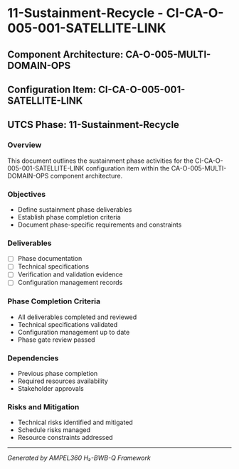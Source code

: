 # 11-Sustainment-Recycle - CI-CA-O-005-001-SATELLITE-LINK

## Component Architecture: CA-O-005-MULTI-DOMAIN-OPS
## Configuration Item: CI-CA-O-005-001-SATELLITE-LINK
## UTCS Phase: 11-Sustainment-Recycle

### Overview
This document outlines the sustainment phase activities for the CI-CA-O-005-001-SATELLITE-LINK configuration item within the CA-O-005-MULTI-DOMAIN-OPS component architecture.

### Objectives
- Define sustainment phase deliverables
- Establish phase completion criteria
- Document phase-specific requirements and constraints

### Deliverables
- [ ] Phase documentation
- [ ] Technical specifications
- [ ] Verification and validation evidence
- [ ] Configuration management records

### Phase Completion Criteria
- All deliverables completed and reviewed
- Technical specifications validated
- Configuration management up to date
- Phase gate review passed

### Dependencies
- Previous phase completion
- Required resources availability
- Stakeholder approvals

### Risks and Mitigation
- Technical risks identified and mitigated
- Schedule risks managed
- Resource constraints addressed

---
*Generated by AMPEL360 H₂-BWB-Q Framework*
